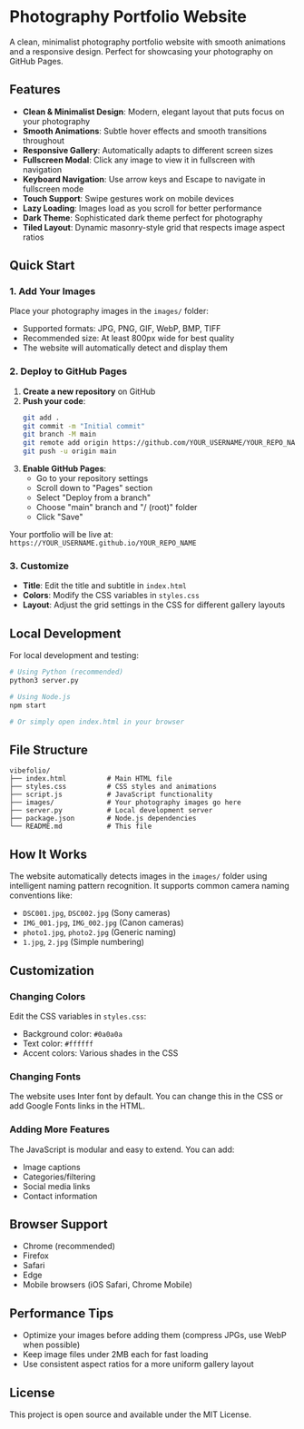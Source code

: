 # Photography Portfolio Website

A clean, minimalist photography portfolio website with smooth animations and a responsive design. Perfect for showcasing your photography on GitHub Pages.

## Features

- **Clean & Minimalist Design**: Modern, elegant layout that puts focus on your photography
- **Smooth Animations**: Subtle hover effects and smooth transitions throughout
- **Responsive Gallery**: Automatically adapts to different screen sizes
- **Fullscreen Modal**: Click any image to view it in fullscreen with navigation
- **Keyboard Navigation**: Use arrow keys and Escape to navigate in fullscreen mode
- **Touch Support**: Swipe gestures work on mobile devices
- **Lazy Loading**: Images load as you scroll for better performance
- **Dark Theme**: Sophisticated dark theme perfect for photography
- **Tiled Layout**: Dynamic masonry-style grid that respects image aspect ratios

## Quick Start

### 1. Add Your Images
Place your photography images in the `images/` folder:
- Supported formats: JPG, PNG, GIF, WebP, BMP, TIFF
- Recommended size: At least 800px wide for best quality
- The website will automatically detect and display them

### 2. Deploy to GitHub Pages

1. **Create a new repository** on GitHub
2. **Push your code**:
   ```bash
   git add .
   git commit -m "Initial commit"
   git branch -M main
   git remote add origin https://github.com/YOUR_USERNAME/YOUR_REPO_NAME.git
   git push -u origin main
   ```
3. **Enable GitHub Pages**:
   - Go to your repository settings
   - Scroll down to "Pages" section
   - Select "Deploy from a branch"
   - Choose "main" branch and "/ (root)" folder
   - Click "Save"

Your portfolio will be live at: `https://YOUR_USERNAME.github.io/YOUR_REPO_NAME`

### 3. Customize
- **Title**: Edit the title and subtitle in `index.html`
- **Colors**: Modify the CSS variables in `styles.css`
- **Layout**: Adjust the grid settings in the CSS for different gallery layouts

## Local Development

For local development and testing:

```bash
# Using Python (recommended)
python3 server.py

# Using Node.js
npm start

# Or simply open index.html in your browser
```

## File Structure

```
vibefolio/
├── index.html          # Main HTML file
├── styles.css          # CSS styles and animations
├── script.js           # JavaScript functionality
├── images/             # Your photography images go here
├── server.py           # Local development server
├── package.json        # Node.js dependencies
└── README.md           # This file
```

## How It Works

The website automatically detects images in the `images/` folder using intelligent naming pattern recognition. It supports common camera naming conventions like:
- `DSC001.jpg`, `DSC002.jpg` (Sony cameras)
- `IMG_001.jpg`, `IMG_002.jpg` (Canon cameras)
- `photo1.jpg`, `photo2.jpg` (Generic naming)
- `1.jpg`, `2.jpg` (Simple numbering)

## Customization

### Changing Colors
Edit the CSS variables in `styles.css`:
- Background color: `#0a0a0a`
- Text color: `#ffffff`
- Accent colors: Various shades in the CSS

### Changing Fonts
The website uses Inter font by default. You can change this in the CSS or add Google Fonts links in the HTML.

### Adding More Features
The JavaScript is modular and easy to extend. You can add:
- Image captions
- Categories/filtering
- Social media links
- Contact information

## Browser Support

- Chrome (recommended)
- Firefox
- Safari
- Edge
- Mobile browsers (iOS Safari, Chrome Mobile)

## Performance Tips

- Optimize your images before adding them (compress JPGs, use WebP when possible)
- Keep image files under 2MB each for fast loading
- Use consistent aspect ratios for a more uniform gallery layout

## License

This project is open source and available under the MIT License.
